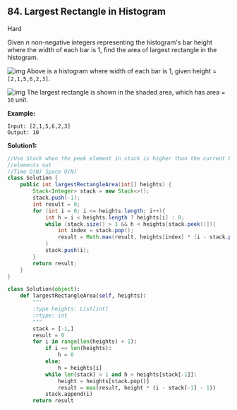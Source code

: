 ## 84. Largest Rectangle in Histogram

Hard

Given *n* non-negative integers representing the histogram's bar height where the width of each bar is 1, find the area of largest rectangle in the histogram.

 

![img](https://assets.leetcode.com/uploads/2018/10/12/histogram.png)
Above is a histogram where width of each bar is 1, given height = `[2,1,5,6,2,3]`.

 

![img](https://assets.leetcode.com/uploads/2018/10/12/histogram_area.png)
The largest rectangle is shown in the shaded area, which has area = `10` unit.

 

**Example:**

```
Input: [2,1,5,6,2,3]
Output: 10
```

**Solution1:**

```java
//Use Stack when the peek element in stack is higher than the current bar, pop the 
//elements out
//Time O(N) Space O(N)
class Solution {
    public int largestRectangleArea(int[] heights) {
        Stack<Integer> stack = new Stack<>();
        stack.push(-1);
        int result = 0;
        for (int i = 0; i <= heights.length; i++){
            int h = i < heights.length ? heights[i] : 0;
            while (stack.size() > 1 && h < heights[stack.peek()]){
                int index = stack.pop();
                result = Math.max(result, heights[index] * (i - stack.peek() - 1));
            }
            stack.push(i);
        }
        return result;
    }
}
```

```python
class Solution(object):
    def largestRectangleArea(self, heights):
        """
        :type heights: List[int]
        :rtype: int
        """
        stack = [-1,]
        result = 0
        for i in range(len(heights) + 1):
            if i == len(heights):
                h = 0
            else:
                h = heights[i]
            while len(stack) > 1 and h < heights[stack[-1]]:
                height = heights[stack.pop()]
                result = max(result, height * (i - stack[-1] - 1))
            stack.append(i)
        return result
```
